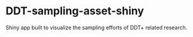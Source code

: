 # DDT-sampling-asset-shiny
Shiny app built to visualize the sampling efforts of DDT+ related research.
